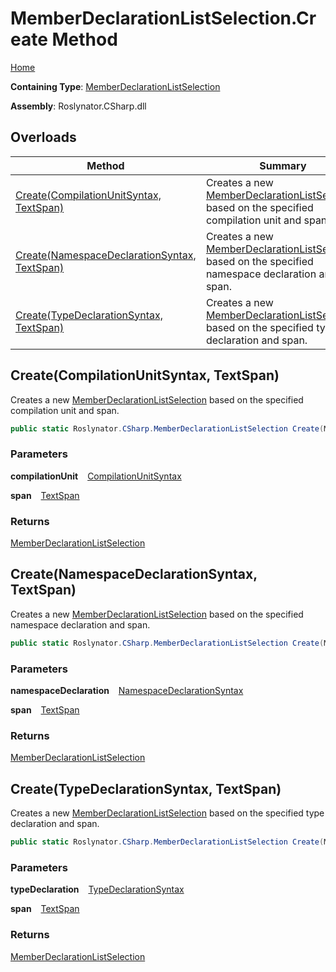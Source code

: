 # MemberDeclarationListSelection\.Create Method

[Home](../../../../README.md)

**Containing Type**: [MemberDeclarationListSelection](../README.md)

**Assembly**: Roslynator\.CSharp\.dll

## Overloads

| Method | Summary |
| ------ | ------- |
| [Create(CompilationUnitSyntax, TextSpan)](#158603944) | Creates a new [MemberDeclarationListSelection](../README.md) based on the specified compilation unit and span\. |
| [Create(NamespaceDeclarationSyntax, TextSpan)](#2965480435) | Creates a new [MemberDeclarationListSelection](../README.md) based on the specified namespace declaration and span\. |
| [Create(TypeDeclarationSyntax, TextSpan)](#3405799454) | Creates a new [MemberDeclarationListSelection](../README.md) based on the specified type declaration and span\. |

<a id="158603944"></a>

## Create\(CompilationUnitSyntax, TextSpan\) 

  
Creates a new [MemberDeclarationListSelection](../README.md) based on the specified compilation unit and span\.

```csharp
public static Roslynator.CSharp.MemberDeclarationListSelection Create(Microsoft.CodeAnalysis.CSharp.Syntax.CompilationUnitSyntax compilationUnit, Microsoft.CodeAnalysis.Text.TextSpan span)
```

### Parameters

**compilationUnit** &ensp; [CompilationUnitSyntax](https://docs.microsoft.com/en-us/dotnet/api/microsoft.codeanalysis.csharp.syntax.compilationunitsyntax)

**span** &ensp; [TextSpan](https://docs.microsoft.com/en-us/dotnet/api/microsoft.codeanalysis.text.textspan)

### Returns

[MemberDeclarationListSelection](../README.md)

<a id="2965480435"></a>

## Create\(NamespaceDeclarationSyntax, TextSpan\) 

  
Creates a new [MemberDeclarationListSelection](../README.md) based on the specified namespace declaration and span\.

```csharp
public static Roslynator.CSharp.MemberDeclarationListSelection Create(Microsoft.CodeAnalysis.CSharp.Syntax.NamespaceDeclarationSyntax namespaceDeclaration, Microsoft.CodeAnalysis.Text.TextSpan span)
```

### Parameters

**namespaceDeclaration** &ensp; [NamespaceDeclarationSyntax](https://docs.microsoft.com/en-us/dotnet/api/microsoft.codeanalysis.csharp.syntax.namespacedeclarationsyntax)

**span** &ensp; [TextSpan](https://docs.microsoft.com/en-us/dotnet/api/microsoft.codeanalysis.text.textspan)

### Returns

[MemberDeclarationListSelection](../README.md)

<a id="3405799454"></a>

## Create\(TypeDeclarationSyntax, TextSpan\) 

  
Creates a new [MemberDeclarationListSelection](../README.md) based on the specified type declaration and span\.

```csharp
public static Roslynator.CSharp.MemberDeclarationListSelection Create(Microsoft.CodeAnalysis.CSharp.Syntax.TypeDeclarationSyntax typeDeclaration, Microsoft.CodeAnalysis.Text.TextSpan span)
```

### Parameters

**typeDeclaration** &ensp; [TypeDeclarationSyntax](https://docs.microsoft.com/en-us/dotnet/api/microsoft.codeanalysis.csharp.syntax.typedeclarationsyntax)

**span** &ensp; [TextSpan](https://docs.microsoft.com/en-us/dotnet/api/microsoft.codeanalysis.text.textspan)

### Returns

[MemberDeclarationListSelection](../README.md)

